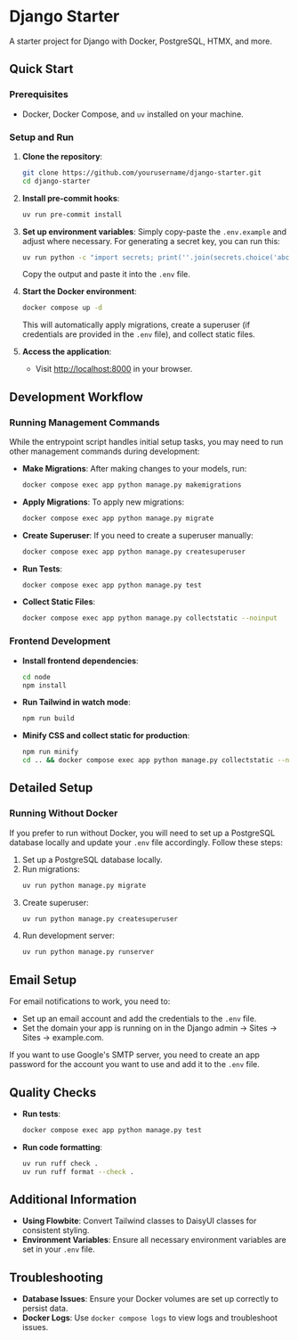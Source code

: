 # Django Starter

A starter project for Django with Docker, PostgreSQL, HTMX, and more.

## Quick Start

### Prerequisites

- Docker, Docker Compose, and `uv` installed on your machine.

### Setup and Run

1. **Clone the repository**:
   ```bash
   git clone https://github.com/yourusername/django-starter.git
   cd django-starter
   ```

2. **Install pre-commit hooks**:
   ```bash
   uv run pre-commit install
   ```

3. **Set up environment variables**:
   Simply copy-paste the `.env.example` and adjust where necessary. For generating a secret key, you can run this:
   ```bash
   uv run python -c "import secrets; print(''.join(secrets.choice('abcdefghijklmnopqrstuvwxyz0123456789!@#$%^&*(-_=+)') for i in range(50)))"
   ```
   Copy the output and paste it into the `.env` file.

4. **Start the Docker environment**:
   ```bash
   docker compose up -d
   ```

   This will automatically apply migrations, create a superuser (if credentials are provided in the `.env` file), and collect static files.

4. **Access the application**:
   - Visit [http://localhost:8000](http://localhost:8000) in your browser.

## Development Workflow

### Running Management Commands

While the entrypoint script handles initial setup tasks, you may need to run other management commands during development:

- **Make Migrations**: After making changes to your models, run:
  ```bash
  docker compose exec app python manage.py makemigrations
  ```

- **Apply Migrations**: To apply new migrations:
  ```bash
  docker compose exec app python manage.py migrate
  ```

- **Create Superuser**: If you need to create a superuser manually:
  ```bash
  docker compose exec app python manage.py createsuperuser
  ```

- **Run Tests**:
  ```bash
  docker compose exec app python manage.py test
  ```

- **Collect Static Files**:
  ```bash
  docker compose exec app python manage.py collectstatic --noinput
  ```

### Frontend Development

- **Install frontend dependencies**:
  ```bash
  cd node
  npm install
  ```
- **Run Tailwind in watch mode**:
  ```bash
  npm run build
  ```

- **Minify CSS and collect static for production**:
  ```bash
  npm run minify
  cd .. && docker compose exec app python manage.py collectstatic --noinput
  ```

## Detailed Setup

### Running Without Docker

If you prefer to run without Docker, you will need to set up a PostgreSQL database locally and update your `.env` file accordingly. Follow these steps:

1. Set up a PostgreSQL database locally.
2. Run migrations:
   ```bash
   uv run python manage.py migrate
   ```
3. Create superuser:
   ```bash
   uv run python manage.py createsuperuser
   ```
4. Run development server:
   ```bash
   uv run python manage.py runserver
   ```

## Email Setup

For email notifications to work, you need to:
- Set up an email account and add the credentials to the `.env` file.
- Set the domain your app is running on in the Django admin -> Sites -> Sites -> example.com.

If you want to use Google's SMTP server, you need to create an app password for the account you want to use and add it to the `.env` file.

## Quality Checks

- **Run tests**:
  ```bash
  docker compose exec app python manage.py test
  ```
- **Run code formatting**:
  ```bash
  uv run ruff check .
  uv run ruff format --check .
  ```

## Additional Information

- **Using Flowbite**: Convert Tailwind classes to DaisyUI classes for consistent styling.
- **Environment Variables**: Ensure all necessary environment variables are set in your `.env` file.

## Troubleshooting

- **Database Issues**: Ensure your Docker volumes are set up correctly to persist data.
- **Docker Logs**: Use `docker compose logs` to view logs and troubleshoot issues.
